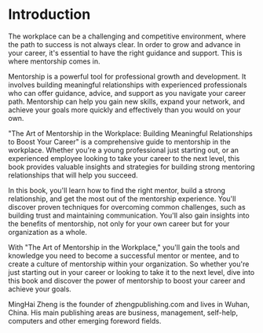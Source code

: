 # Introduction

The workplace can be a challenging and competitive environment, where the path to success is not always clear. In order to grow and advance in your career, it's essential to have the right guidance and support. This is where mentorship comes in.

Mentorship is a powerful tool for professional growth and development. It involves building meaningful relationships with experienced professionals who can offer guidance, advice, and support as you navigate your career path. Mentorship can help you gain new skills, expand your network, and achieve your goals more quickly and effectively than you would on your own.

"The Art of Mentorship in the Workplace: Building Meaningful Relationships to Boost Your Career" is a comprehensive guide to mentorship in the workplace. Whether you're a young professional just starting out, or an experienced employee looking to take your career to the next level, this book provides valuable insights and strategies for building strong mentoring relationships that will help you succeed.

In this book, you'll learn how to find the right mentor, build a strong relationship, and get the most out of the mentorship experience. You'll discover proven techniques for overcoming common challenges, such as building trust and maintaining communication. You'll also gain insights into the benefits of mentorship, not only for your own career but for your organization as a whole.

With "The Art of Mentorship in the Workplace," you'll gain the tools and knowledge you need to become a successful mentor or mentee, and to create a culture of mentorship within your organization. So whether you're just starting out in your career or looking to take it to the next level, dive into this book and discover the power of mentorship to boost your career and achieve your goals.

MingHai Zheng is the founder of zhengpublishing.com and lives in Wuhan, China. His main publishing areas are business, management, self-help, computers and other emerging foreword fields.
